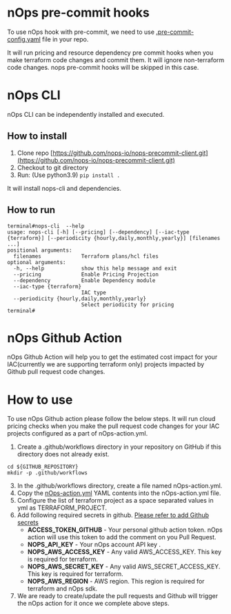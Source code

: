 # nOps pre-commit hooks
To use nOps hook with pre-commit, we need to use [.pre-commit-config.yaml](.pre-commit-config.yaml) file in your repo.

It will run pricing and resource dependency pre commit hooks when you make terraform code changes and commit them.
It will ignore non-terraform code changes. nops pre-commit hooks will be skipped in this case.


# nOps CLI
nOps CLI can be independently installed and executed.

## How to install
1. Clone repo [https://github.com/nops-io/nops-precommit-client.git](https://github.com/nops-io/nops-precommit-client.git)
2. Checkout to git directory
3. Run: (Use python3.9)
`pip install .`

It will install nops-cli and dependencies.


## How to run
```CLI Help
terminal#nops-cli  --help                                                                                              
usage: nops-cli [-h] [--pricing] [--dependency] [--iac-type {terraform}] [--periodicity {hourly,daily,monthly,yearly}] [filenames ...]
positional arguments:
  filenames             Terraform plans/hcl files
optional arguments:
  -h, --help            show this help message and exit
  --pricing             Enable Pricing Projection
  --dependency          Enable Dependency module
  --iac-type {terraform}
                        IAC type
  --periodicity {hourly,daily,monthly,yearly}
                        Select periodicity for pricing
terminal#
```

# nOps Github Action
nOps Github Action will help you to get the estimated cost impact for your IAC(currently we are supporting terraform only) projects impacted by Github pull request code changes.

# How to use
To use nOps Github action please follow the below steps. It will run cloud pricing checks when you 
make the pull request code changes for your IAC projects configured as a part of nOps-action.yml. 
1. Create a .github/workflows directory in your repository on GitHub if this directory does not already exist.
```shell
cd ${GITHUB_REPOSITORY}
mkdir -p .github/workflows
```
3. In the .github/workflows directory, create a file named nOps-action.yml. 
4. Copy the [nOps-action.yml](nOps-action.yml) YAML contents into the nOps-action.yml file. 
5. Configure the list of terraform project as a space separated values in yml as TERRAFORM_PROJECT. 
6. Add following required secrets in github. [Please refer to add Github secrets](https://docs.github.com/en/actions/security-guides/encrypted-secrets)
     - **ACCESS_TOKEN_GITHUB** - Your personal github action token. nOps action will use this token to add the comment on you Pull Request.
     - **NOPS_API_KEY** - Your nOps account API key .
     - **NOPS_AWS_ACCESS_KEY** - Any valid AWS_ACCESS_KEY. This key is required for terraform.
     - **NOPS_AWS_SECRET_KEY** - Any valid AWS_SECRET_ACCESS_KEY.  This key is required for terraform.
     - **NOPS_AWS_REGION** - AWS region. This region is required for terraform and nOps sdk.
7. We are ready to create/update the pull requests and Github will trigger the nOps action for it 
 once we complete above steps.